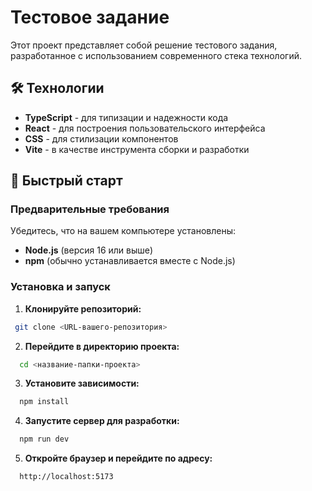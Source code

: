 # Тестовое задание

Этот проект представляет собой решение тестового задания, разработанное с использованием современного стека технологий.

## 🛠 Технологии

- **TypeScript** - для типизации и надежности кода
- **React** - для построения пользовательского интерфейса
- **CSS** - для стилизации компонентов
- **Vite** - в качестве инструмента сборки и разработки

## 🚀 Быстрый старт

### Предварительные требования

Убедитесь, что на вашем компьютере установлены:
- **Node.js** (версия 16 или выше)
- **npm** (обычно устанавливается вместе с Node.js)

### Установка и запуск

1. **Клонируйте репозиторий:**
```bash
 git clone <URL-вашего-репозитория>
```
2. **Перейдите в директорию проекта:**
```bash
  cd <название-папки-проекта>
```
3. **Установите зависимости:**
```bash
  npm install
```
4. **Запустите сервер для разработки:**
```bash
  npm run dev
```
5. **Откройте браузер и перейдите по адресу:**
```bash
  http://localhost:5173
```
